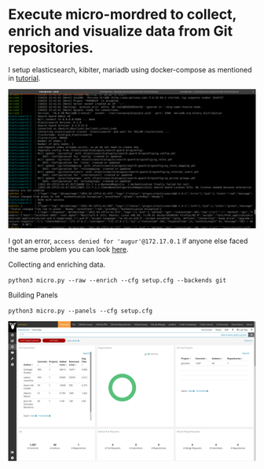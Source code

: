 # Execute micro-mordred to collect, enrich and visualize data from Git repositories.

I setup elasticsearch, kibiter, mariadb using docker-compose as mentioned in [tutorial](https://chaoss.github.io/grimoirelab-tutorial/sirmordred/micro-mordred.html).

![2a.png](photos/2a.png)

I got an error,  `access denied for 'augur'@172.17.0.1` if anyone else faced the same problem you can look [here](https://medium.com/tech-learn-share/docker-mysql-access-denied-for-user-172-17-0-1-using-password-yes-c5eadad582d3).

Collecting and enriching data.

`python3 micro.py --raw --enrich --cfg setup.cfg --backends git`

Building Panels

`python3 micro.py --panels --cfg setup.cfg`

![2b.png](photos/2b.png)
